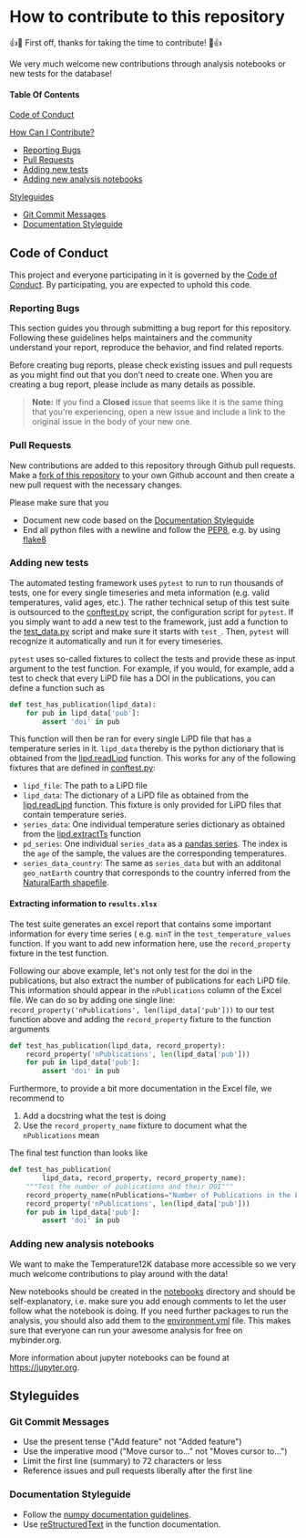 # How to contribute to this repository

:+1::tada: First off, thanks for taking the time to contribute! :tada::+1:

We very much welcome new contributions through analysis notebooks or new tests for the database!

#### Table Of Contents

[Code of Conduct](#code-of-conduct)

[How Can I Contribute?](#how-can-i-contribute)
  * [Reporting Bugs](#reporting-bugs)
  * [Pull Requests](#pull-requests)
  * [Adding new tests](#adding-new-tests)
  * [Adding new analysis notebooks](#adding-new-analysis-notebooks)

[Styleguides](#styleguides)
  * [Git Commit Messages](#git-commit-messages)
  * [Documentation Styleguide](#documentation-styleguide)


## Code of Conduct

This project and everyone participating in it is governed by the [Code of Conduct](CODE_OF_CONDUCT.md).
By participating, you are expected to uphold this code.

### Reporting Bugs

This section guides you through submitting a bug report for this repository. Following these guidelines helps
maintainers and the community understand your report, reproduce the behavior, and find related reports.

Before creating bug reports, please check existing issues and pull requests as you might find out that
you don't need to create one. When you are creating a bug report, please include as many details as possible.

> **Note:** If you find a **Closed** issue that seems like it is the same thing that you're experiencing,
open a new issue and include a link to the original issue in the body of your new one.

### Pull Requests

New contributions are added to this repository through Github pull requests. Make a
[fork of this repository](https://github.com/Chilipp/Temperature12K-Analysis/fork) to your own Github account
and then create a new pull request with the necessary changes.

Please make sure that you

* Document new code based on the [Documentation Styleguide](#documentation-styleguide)
* End all python files with a newline and follow the [PEP8](https://www.python.org/dev/peps/pep-0008/), e.g. by using [flake8](https://pypi.org/project/flake8/)

### Adding new tests

The automated testing framework uses `pytest` to run to run thousands of tests, one for every single
timeseries and meta information (e.g. valid temperatures, valid ages, etc.). The rather technical
setup of this test suite is outsourced to the [conftest.py](tests/conftest.py) script, the
configuration script for `pytest`. If you simply want to add a new test to the framework, just add a
function to the [test_data.py](tests/test_data.py) script and make sure it starts with `test_`. Then,
`pytest` will recognize it automatically and run it for every timeseries.

`pytest` uses so-called fixtures to collect the tests and provide these as input argument to the
test function. For example, if you would, for example, add a test to check that every LiPD file has a
DOI in the publications, you can define a function such as

```python
def test_has_publication(lipd_data):
    for pub in lipd_data['pub']:
        assert 'doi' in pub
```

This function will then be ran for every single LiPD file that has a temperature series in it.
`lipd_data` thereby is the python dictionary that is obtained from the
[lipd.readLipd](http://nickmckay.github.io/LiPD-utilities/python) function. This works for any of
the following fixtures that are defined in [conftest.py](tests/conftest.py):

- `lipd_file`:
  The path to a LiPD file
- `lipd_data`:
  The dictionary of a LiPD file as obtained from the [lipd.readLipd](http://nickmckay.github.io/LiPD-utilities/python)
  function. This fixture is only provided for LiPD files that contain temperature series.
- `series_data`: One individual temperature series dictionary as obtained from the
  [lipd.extractTs](http://nickmckay.github.io/LiPD-utilities/python) function
- `pd_series`: One individual `series_data` as a [pandas series](https://pandas.pydata.org/pandas-docs/stable/reference/api/pandas.Series.html).
  The index is the `age` of the sample, the values are the corresponding temperatures.
- `series_data_country`: The same as `series_data` but with an additonal `geo_natEarth` country
  that corresponds to the country inferred from the [NaturalEarth shapefile](https://www.naturalearthdata.com/downloads/10m-cultural-vectors/10m-admin-0-countries/).

#### Extracting information to `results.xlsx`

The test suite generates an excel report that contains some important information for every time series (
e.g. `minT` in the `test_temperature_values` function. If you want to add new information here, use the
`record_property` fixture in the test function.

Following our above example, let's not only test for the doi in the  publications, but also extract the number
of publications for each LiPD file. This information should appear in the `nPublications` column of the
Excel file. We can do so by adding one single line: `record_property('nPublications', len(lipd_data['pub']))`
to our test function above and adding the `record_property` fixture to the function arguments

```python
def test_has_publication(lipd_data, record_property):
    record_property('nPublications', len(lipd_data['pub']))
    for pub in lipd_data['pub']:
        assert 'doi' in pub
```

Furthermore, to provide a bit more documentation in the Excel file, we recommend to

1. Add a docstring what the test is doing
2. Use the `record_property_name` fixture to document what the `nPublications`
  mean

The final test function than looks like

```python
def test_has_publication(
        lipd_data, record_property, record_property_name):
    """Test the number of publications and their DOI"""
    record_property_name(nPublications="Number of Publications in the LiPD file")
    record_property('nPublications', len(lipd_data['pub']))
    for pub in lipd_data['pub']:
        assert 'doi' in pub
```


### Adding new analysis notebooks
We want to make the Temperature12K database more accessible so we very much welcome
contributions to play around with the data!

New notebooks should be created in the [notebooks](notebooks) directory and
should be self-explanatory, i.e. make sure you add enough comments to let the
user follow what the notebook is doing. If you need further packages to run the
analysis, you should also add them to the [environment.yml](environment.yml)
file. This makes sure that everyone can run your awesome analysis for
free on mybinder.org.

More information about jupyter notebooks can be found at https://jupyter.org.


## Styleguides

### Git Commit Messages

* Use the present tense ("Add feature" not "Added feature")
* Use the imperative mood ("Move cursor to..." not "Moves cursor to...")
* Limit the first line (summary) to 72 characters or less
* Reference issues and pull requests liberally after the first line

### Documentation Styleguide

* Follow the [numpy documentation guidelines](https://github.com/numpy/numpy/blob/master/doc/HOWTO_DOCUMENT.rst.txt).
* Use [reStructuredText](http://www.sphinx-doc.org/en/master/usage/restructuredtext/basics.html) in the
  function documentation.
